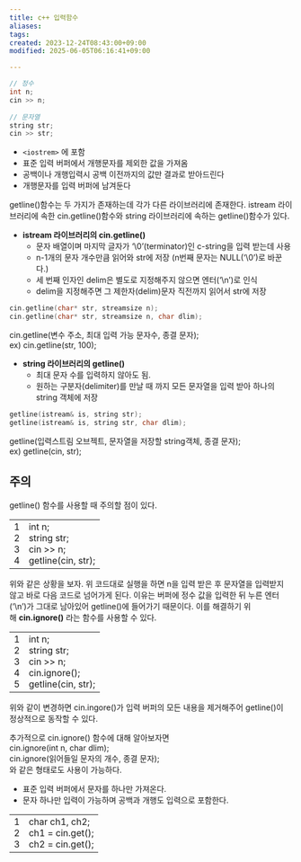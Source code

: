 ```yaml
---
title: c++ 입력함수
aliases: 
tags: 
created: 2023-12-24T08:43:00+09:00
modified: 2025-06-05T06:16:41+09:00

---
```


```cpp
// 정수  
int n;  
cin >> n;  
  
// 문자열  
string str;  
cin >> str;
```

- `<iostrem>` 에 포함
- 표준 입력 버퍼에서 개행문자를 제외한 값을 가져옴
- 공백이나 개행입력시 공백 이전까지의 값만 결과로 받아드린다
- 개행문자를 입력 버퍼에 남겨둔다


getline()함수는 두 가지가 존재하는데 각가 다른 라이브러리에 존재한다. istream 라이브러리에 속한 cin.getline()함수와 string 라이브러리에 속하는 getline()함수가 있다.

- **istream 라이브러리의 cin.getline()**
    - 문자 배열이며 마지막 글자가 ‘\0’(terminator)인 c-string을 입력 받는데 사용
    - n-1개의 문자 개수만큼 읽어와 str에 저장 (n번째 문자는 NULL(‘\0’)로 바꾼다.)
    - 세 번째 인자인 delim은 별도로 지정해주지 않으면 엔터(‘\n’)로 인식
    - delim을 지정해주면 그 제한자(delim)문자 직전까지 읽어서 str에 저장

```cpp
cin.getline(char* str, streamsize n);  
cin.getline(char* str, streamsize n, char dlim);
```

cin.getline(변수 주소, 최대 입력 가능 문자수, 종결 문자);  
ex) cin.getline(str, 100);

- **string 라이브러리의 getline()**
    - 최대 문자 수를 입력하지 않아도 됨.
    - 원하는 구분자(delimiter)를 만날 때 까지 모든 문자열을 입력 받아 하나의 string 객체에 저장

```cpp
getline(istream& is, string str);  
getline(istream& is, string str, char dlim);
```

getline(입력스트림 오브젝트, 문자열을 저장할 string객체, 종결 문자);  
ex) getline(cin, str);

## [](https://kyu9341.github.io/C-C/2020/01/17/C++getline()/#%EC%A3%BC%EC%9D%98 "주의")주의[](https://kyu9341.github.io/C-C/2020/01/17/C++getline()/#%EC%A3%BC%EC%9D%98)

getline() 함수를 사용할 때 주의할 점이 있다.

|   |   |
|---|---|
|1  <br>2  <br>3  <br>4|int n;  <br>string str;  <br>cin >> n;  <br>getline(cin, str);|

위와 같은 상황을 보자. 위 코드대로 실행을 하면 n을 입력 받은 후 문자열을 입력받지 않고 바로 다음 코드로 넘어가게 된다. 이유는 버퍼에 정수 값을 입력한 뒤 누른 엔터(‘\n’)가 그대로 남아있어 getline()에 들어가기 때문이다. 이를 해결하기 위해 **cin.ignore()** 라는 함수를 사용할 수 있다.

|   |   |
|---|---|
|1  <br>2  <br>3  <br>4  <br>5|int n;  <br>string str;  <br>cin >> n;  <br>cin.ignore();  <br>getline(cin, str);|

위와 같이 변경하면 cin.ingore()가 입력 버퍼의 모든 내용을 제거해주어 getline()이 정상적으로 동작할 수 있다.

추가적으로 cin.ignore() 함수에 대해 알아보자면  
cin.ignore(int n, char dlim);  
cin.ignore(읽어들일 문자의 개수, 종결 문자);  
와 같은 형태로도 사용이 가능하다.


- 표준 입력 버퍼에서 문자를 하나만 가져온다.
- 문자 하나만 입력이 가능하며 공백과 개행도 입력으로 포함한다.

|   |   |
|---|---|
|1  <br>2  <br>3|char ch1, ch2;  <br>ch1 = cin.get();  <br>ch2 = cin.get();|